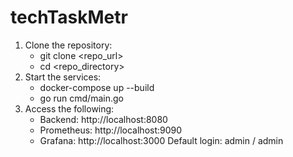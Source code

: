 # techTaskMetr

1. Clone the repository:
   - git clone <repo_url>
   - cd <repo_directory>
2. Start the services:
    - docker-compose up --build
    - go run cmd/main.go
3. Access the following:
   - Backend: http://localhost:8080
   - Prometheus: http://localhost:9090
   - Grafana: http://localhost:3000
   Default login: admin / admin
